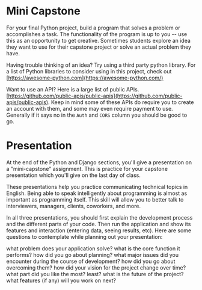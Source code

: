 # Mini Capstone

For your final Python project, build a program that solves a problem or accomplishes a task. The functionality of the program is up to you -- use this as an opportunity to get creative. Sometimes students explore an idea they want to use for their capstone project or solve an actual problem they have.

Having trouble thinking of an idea? Try using a third party python library. For a list of Python libraries to consider using in this project, check out [https://awesome-python.com](https://awesome-python.com/)

Want to use an API? Here is a large list of public APIs. [https://github.com/public-apis/public-apis](https://github.com/public-apis/public-apis). Keep in mind some of these APIs do require you to create an account with them, and some may even require payment to use. Generally if it says no in the `Auth` and `CORS` column you should be good to go.

# Presentation

At the end of the Python and Django sections, you'll give a presentation on a "mini-capstone" assignment. This is practice for your capstone presentation which you'll give on the last day of class.

These presentations help you practice communicating technical topics in English. Being able to speak intelligently about programming is almost as important as programming itself. This skill will allow you to better talk to interviewers, managers, clients, coworkers, and more.

In all three presentations, you should first explain the development process and the different parts of your code. Then run the application and show its features and interaction (entering data, seeing results, etc). Here are some questions to contemplate while planning out your presentation:

what problem does your application solve? what is the core function it performs?
how did you go about planning?
what major issues did you encounter during the course of development? how did you go about overcoming them?
how did your vision for the project change over time?
what part did you like the most? least?
what is the future of the project? what features (if any) will you work on next?
